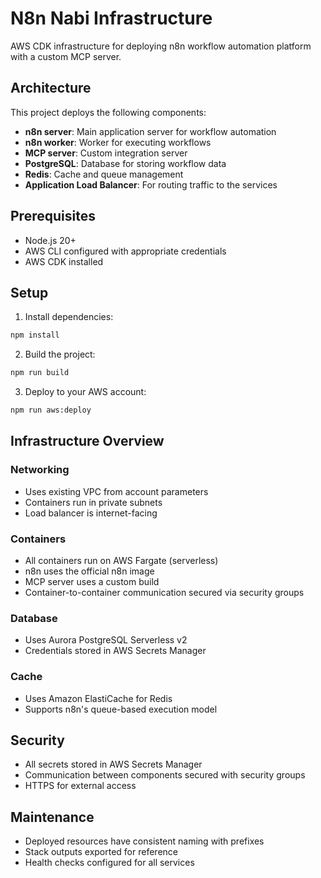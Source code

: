 # N8n Nabi Infrastructure

AWS CDK infrastructure for deploying n8n workflow automation platform with a custom MCP server.

## Architecture

This project deploys the following components:

- **n8n server**: Main application server for workflow automation
- **n8n worker**: Worker for executing workflows
- **MCP server**: Custom integration server
- **PostgreSQL**: Database for storing workflow data
- **Redis**: Cache and queue management
- **Application Load Balancer**: For routing traffic to the services

## Prerequisites

- Node.js 20+
- AWS CLI configured with appropriate credentials
- AWS CDK installed

## Setup

1. Install dependencies:

```bash
npm install
```

2. Build the project:

```bash
npm run build
```

3. Deploy to your AWS account:

```bash
npm run aws:deploy
```

## Infrastructure Overview

### Networking

- Uses existing VPC from account parameters
- Containers run in private subnets
- Load balancer is internet-facing

### Containers

- All containers run on AWS Fargate (serverless)
- n8n uses the official n8n image
- MCP server uses a custom build
- Container-to-container communication secured via security groups

### Database

- Uses Aurora PostgreSQL Serverless v2
- Credentials stored in AWS Secrets Manager

### Cache

- Uses Amazon ElastiCache for Redis
- Supports n8n's queue-based execution model

## Security

- All secrets stored in AWS Secrets Manager
- Communication between components secured with security groups
- HTTPS for external access

## Maintenance

- Deployed resources have consistent naming with prefixes
- Stack outputs exported for reference
- Health checks configured for all services
